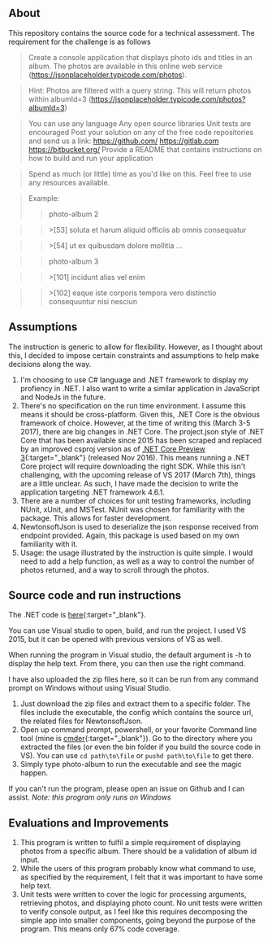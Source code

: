 ## About

This repository contains the source code for a technical assessment. The requirement for the challenge is as follows

>Create a console application that displays photo ids and titles in an album. The photos are available in this online web service (https://jsonplaceholder.typicode.com/photos).

>Hint: Photos are filtered with a query string. This will return photos within albumId=3 (https://jsonplaceholder.typicode.com/photos?albumId=3)

>You can use any language
Any open source libraries
Unit tests are encouraged
Post your solution on any of the free code repositories and send us a link:
https://github.com/
https://gitlab.com
https://bitbucket.org/
Provide a README that contains instructions on how to build and run your application

>Spend as much (or little) time as you'd like on this. Feel free to use any resources available.

>Example: 
>> photo-album 2

>>\>[53] soluta et harum aliquid officiis ab omnis consequatur

>>\>[54] ut ex quibusdam dolore mollitia
>…

>> photo-album 3

>>\>[101] incidunt alias vel enim

>>\>[102] eaque iste corporis tempora vero distinctio consequuntur nisi nesciun

## Assumptions 

The instruction is generic to allow for flexibility. However, as I thought about this, I decided to impose certain constraints and assumptions to help make decisions along the way.
1. I'm choosing to use C# language and .NET framework to display my profiency in .NET. I also want to write a similar application in JavaScript and NodeJs in the future.
1. There's no specification on the run time environment. I assume this means it should be cross-platform. Given this, .NET Core is the obvious framework of choice. However, at the time of writing this (March 3-5 2017), there are big changes in .NET Core. The project.json style of .NET Core that has been available since 2015 has been scraped and replaced by an improved csproj version as of [.NET Core Preview 3](https://blogs.msdn.microsoft.com/dotnet/2016/11/16/announcing-net-core-tools-msbuild-alpha/){:target="_blank"} (released Nov 2016). This means running a .NET Core project will require downloading the right SDK. While this isn't challenging, with the upcoming release of VS 2017 (March 7th), things are a little unclear. As such, I have made the decision to write the application targeting .NET framework 4.6.1.
1. There are a number of choices for unit testing frameworks, including NUnit, xUnit, and MSTest. NUnit was chosen for familiarity with the package. This allows for faster development.
1. NewtonsoftJson is used to deserialize the json response received from endpoint provided. Again, this package is used based on my own familiarity with it.
1. Usage: the usage illustrated by the instruction is quite simple. I would need to add a help function, as well as a way to control the number of photos returned, and a way to scroll through the photos.

## Source code and run instructions

The .NET code is [here](https://github.com/tindn/lt-photo-album/tree/master/dotnet/photo-album){:target="_blank"}.

You can use Visual studio to open, build, and run the project. I used VS 2015, but it can be opened with previous versions of VS as well. 
 
When running the program in Visual studio, the default argument is -h to display the help text. From there, you can then use the right command. 

I have also uploaded the zip files here, so it can be run from any command prompt on Windows without using Visual Studio. 
1. Just download the zip files and extract them to a specific folder. The files include the executable, the config which contains the source url, the related files for NewtonsoftJson.
1. Open up command prompt, powershell, or your favorite Command line tool (mine is [cmder](http://cmder.net/){:target="_blank"}). Go to the directory where you extracted the files (or even the bin folder if you build the source code in VS). You can use `cd path\to\file` or `pushd path\to\file` to get there.
1. Simply type photo-album to run the executable and see the magic happen.

If you can't run the program, please open an issue on Github and I can assist.
*Note: this program only runs on Windows*

## Evaluations and Improvements
1. This program is written to fulfil a simple requirement of displaying photos from a specific album. There should be a validation of album id input.
1. While the users of this program probably know what command to use, as specified by the requirement, I felt that it was important to have some help text.
1. Unit tests were written to cover the logic for processing arguments, retrieving photos, and displaying photo count. No unit tests were written to verify console output, as I feel like this requires decomposing the simple app into smaller components, going beyond the purpose of the program. This means only 67% code coverage.